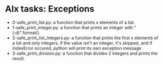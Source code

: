 # Alx tasks: Exceptions

* 0-safe_print_list.py: a function that prints x elements of a list.  
* 1-safe_print_integer.py: a function that prints an integer with "{:d}".format().  
* 2-safe_print_list_integers.py: a function that prints the first x elements of a list and only integers, if the value isn't an integer, it's skipped, and if IndexError occured, python will print its own exception message  
* 3-safe_print_division.py: a function that divides 2 integers and prints the result.
